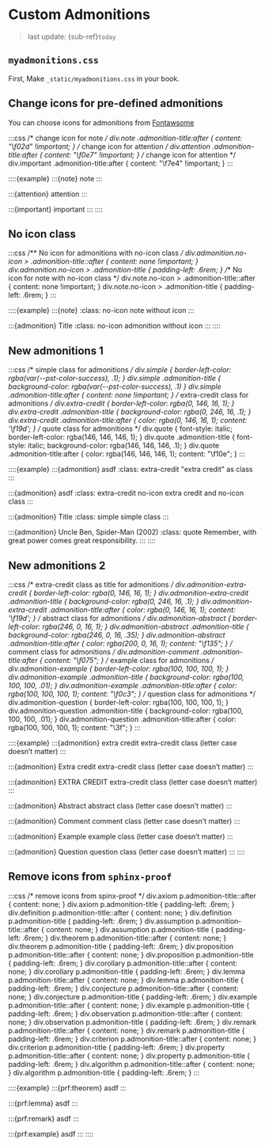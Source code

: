 # Custom Admonitions
> last update: {sub-ref}`today`
<div style="width: 790px;"></div>



## `myadmonitions.css`
First, Make `_static/myadmonitions.css` in your book.


## Change icons for pre-defined admonitions
You can choose icons for admonitions from [Fontawsome](https://fontawesome.com/search?o=r&m=free&f=brands%2Cclassic%2Csharp)

:::css
/* change icon for note */
div.note .admonition-title:after {
    content: "\f02d" !important;
}
/* change icon for attention */
div.attention .admonition-title:after {
    content: "\f0e7" !important;
}
/* change icon for attention */
div.important .admonition-title:after {
    content: "\f7e4" !important;
}
:::

::::{example}
:::{note}
note
:::

:::{attention}
attention
:::

:::{important}
important
:::
::::


## No icon class
:::css
/** No icon for admonitions with no-icon class */
div.admonition.no-icon > .admonition-title::after {
    content: none !important;
}
div.admonition.no-icon > .admonition-title {
    padding-left: .6rem;
}
/** No icon for note with no-icon class */
div.note.no-icon > .admonition-title::after {
    content: none !important;
}
div.note.no-icon > .admonition-title {
    padding-left: .6rem;
}
:::

::::{example}
:::{note}
:class: no-icon
note without icon
:::

:::{admonition} Title
:class: no-icon
admonition without icon
:::
::::


## New admonitions 1
:::css
/* simple class for admonitions */
div.simple {
    border-left-color: rgba(var(--pst-color-success), .1);
}
div.simple .admonition-title {
    background-color: rgba(var(--pst-color-success), .1)
}
div.simple .admonition-title:after {
    content: none !important;
}
/* extra-credit class for admonitions */
div.extra-credit {
    border-left-color: rgba(0, 146, 16, 1);
}
div.extra-credit .admonition-title {
    background-color: rgba(0, 246, 16, .1);
}
div.extra-credit .admonition-title:after {
    color: rgba(0, 146, 16, 1);
    content: '\f19d';
}
/* quote class for admonitions */
div.quote {
    font-style: italic;
    border-left-color: rgba(146, 146, 146, 1);
}
div.quote .admonition-title {
    font-style: italic;
    background-color:  rgba(146, 146, 146, .1);
}
div.quote .admonition-title:after {
    color: rgba(146, 146, 146, 1);
    content: "\f10e";
}
:::


::::{example}
:::{admonition} asdf
:class: extra-credit
"extra credit" as class
:::

:::{admonition} asdf
:class: extra-credit no-icon
extra credit and no-icon class
:::

:::{admonition} Title
:class: simple
simple class
:::

:::{admonition} Uncle Ben, Spider-Man (2002)
:class: quote
Remember, with great power comes great responsibility.
:::
::::


## New admonitions 2
:::css
/* extra-credit class as title for admonitions */
div.admonition-extra-credit {
    border-left-color: rgba(0, 146, 16, 1);
}
div.admonition-extra-credit .admonition-title {
    background-color: rgba(0, 246, 16, .1);
}
div.admonition-extra-credit .admonition-title:after {
    color: rgba(0, 146, 16, 1);
    content: '\f19d';
}
/* abstract class for admonitions */
div.admonition-abstract {
    border-left-color: rgba(246, 0, 16, 1);
}
div.admonition-abstract .admonition-title {
    background-color: rgba(246, 0, 16, .35);
}
div.admonition-abstract .admonition-title:after {
    color: rgba(200, 0, 16, 1);
    content: "\f135";
}
/* comment class for admonitions */
div.admonition-comment .admonition-title:after {
    content: "\f075";
}
/* example class for admonitions */
div.admonition-example {
    border-left-color:  rgba(100, 100, 100, 1);
}
div.admonition-example .admonition-title {
    background-color:  rgba(100, 100, 100, .01);
}
div.admonition-example .admonition-title:after {
    color: rgba(100, 100, 100, 1);
    content: "\f0c3";
}
/* question class for admonitions */
div.admonition-question {
    border-left-color:  rgba(100, 100, 100, 1);
}
div.admonition-question .admonition-title {
    background-color:  rgba(100, 100, 100, .01);
}
div.admonition-question .admonition-title:after {
    color: rgba(100, 100, 100, 1);
    content: "\3f";
}
:::

::::{example}
:::{admonition} extra credit
extra-credit class (letter case doesn’t matter)
:::

:::{admonition} Extra credit
extra-credit class (letter case doesn’t matter)
:::

:::{admonition} EXTRA CREDIT
extra-credit class (letter case doesn’t matter)
:::

:::{admonition} Abstract
abstract class (letter case doesn’t matter)
:::

:::{admonition} Comment
comment class (letter case doesn’t matter)
:::

:::{admonition} Example
example class (letter case doesn’t matter)
:::

:::{admonition} Question
question class (letter case doesn’t matter)
:::
::::


## Remove icons from `sphinx-proof`

:::css
/* remove icons from spinx-proof */
div.axiom p.admonition-title::after {
	content: none;
}
div.axiom p.admonition-title {
    padding-left: .6rem;
}
div.definition p.admonition-title::after {
	content: none;
}
div.definition p.admonition-title {
    padding-left: .6rem;
}
div.assumption p.admonition-title::after {
	content: none;
}
div.assumption p.admonition-title {
    padding-left: .6rem;
}
div.theorem p.admonition-title::after {
	content: none;
}
div.theorem p.admonition-title {
    padding-left: .6rem;
}
div.proposition p.admonition-title::after {
	content: none;
}
div.proposition p.admonition-title {
    padding-left: .6rem;
}
div.corollary p.admonition-title::after {
	content: none;
}
div.corollary p.admonition-title {
    padding-left: .6rem;
}
div.lemma p.admonition-title::after {
	content: none;
}
div.lemma p.admonition-title {
    padding-left: .6rem;
}
div.conjecture p.admonition-title::after {
	content: none;
}
div.conjecture p.admonition-title {
    padding-left: .6rem;
}
div.example p.admonition-title::after {
	content: none;
}
div.example p.admonition-title {
    padding-left: .6rem;
}
div.observation p.admonition-title::after {
	content: none;
}
div.observation p.admonition-title {
    padding-left: .6rem;
}
div.remark p.admonition-title::after {
	content: none;
}
div.remark p.admonition-title {
    padding-left: .6rem;
}
div.criterion p.admonition-title::after {
	content: none;
}
div.criterion p.admonition-title {
    padding-left: .6rem;
}
div.property p.admonition-title::after {
	content: none;
}
div.property p.admonition-title {
    padding-left: .6rem;
}
div.algorithm p.admonition-title::after {
	content: none;
}
div.algorithm p.admonition-title {
    padding-left: .6rem;
}
:::

::::{example}
:::{prf:theorem}
asdf
:::

:::{prf:lemma}
asdf
:::

:::{prf:remark}
asdf
:::

:::{prf:example}
asdf
:::
::::
